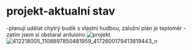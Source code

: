 # projekt-aktualní stav
-planuji udělat chytrý budík s vlastní hudbou, záložní plán je teploměr
-zatím jsem si obstaral arduiono 
![projekt](https://github.com/Hoky8/projekt/assets/154540264/e998baff-f5a3-4aca-ac9a-d880a2a9a65c)
![412218005_1108897850481959_4172600179413819443_n](https://github.com/Hoky8/projekt/assets/154540264/c05dc2f5-6763-4051-8024-2c91f9286d34)
